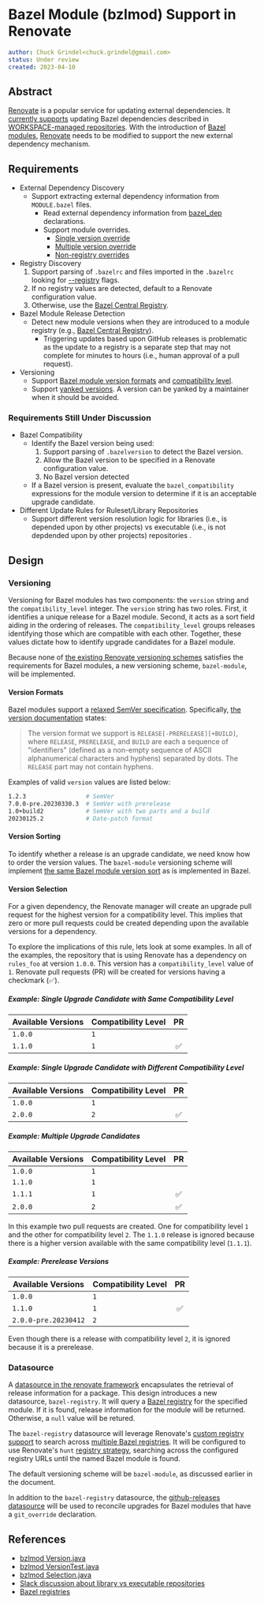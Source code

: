 # Bazel Module (bzlmod) Support in Renovate

```yaml
author: Chuck Grindel<chuck.grindel@gmail.com>
status: Under review
created: 2023-04-10
```

## Abstract

[Renovate] is a popular service for updating external dependencies. It [currently supports] updating
Bazel dependencies described in [WORKSPACE-managed repositories]. With the introduction of [Bazel
modules], [Renovate] needs to be modified to support the new external dependency mechanism.

## Requirements

- External Dependency Discovery
  - Support extracting external dependency information from `MODULE.bazel` files.
    - Read external dependency information from [bazel_dep] declarations.
    - Support module overrides.
      - [Single version override]
      - [Multiple version override]
      - [Non-registry overrides]
- Registry Discovery
  1. Support parsing of `.bazelrc` and files imported in the `.bazelrc` looking for [--registry]
     flags.
  2. If no registry values are detected, default to a Renovate configuration value. 
  3. Otherwise, use the [Bazel Central Registry].
- Bazel Module Release Detection
  - Detect new module versions when they are introduced to a module registry (e.g., [Bazel Central
    Registry]).
    - Triggering updates based upon GitHub releases is problematic as the update to a registry is a
      separate step that may not complete for minutes to hours (i.e., human approval of a pull
      request).
- Versioning
  - Support [Bazel module version formats] and [compatibility level].
  - Support [yanked versions]. A version can be yanked by a maintainer when it should be avoided.

### Requirements Still Under Discussion

- Bazel Compatibility
  - Identify the Bazel version being used:
    1. Support parsing of `.bazelversion` to detect the Bazel version.
    2. Allow the Bazel version to be specified in a Renovate configuration value.
    3. No Bazel version detected
  - If a Bazel version is present, evaluate the `bazel_compatibility` expressions for the module
    version to determine if it is an acceptable upgrade candidate.
- Different Update Rules for Ruleset/Library Repositories
  - Support different version resolution logic for libraries (i.e., is depended upon by other
    projects) vs executable (i.e., is not depdended upon by other projects) repositories .


## Design

### Versioning

Versioning for Bazel modules has two components: the `version` string and the `compatibility_level`
integer. The `version` string has two roles. First, it identifies a unique release for a Bazel
module. Second, it acts as a sort field aiding in the ordering of releases. The
`compatibility_level` groups releases identifying those which are compatible with each other.
Together, these values dictate how to identify upgrade candidates for a Bazel module.

Because none of [the existing Renovate versioning schemes] satisfies the requirements for Bazel
modules, a new versioning scheme, `bazel-module`, will be implemented. 

#### Version Formats

Bazel modules support a [relaxed SemVer specification]. Specifically, [the version documentation]
states:

> The version format we support is `RELEASE[-PRERELEASE][+BUILD]`, where `RELEASE`, `PRERELEASE`,
> and `BUILD` are each a sequence of "identifiers" (defined as a non-empty sequence of ASCII
> alphanumerical characters and hyphens) separated by dots. The `RELEASE` part may not contain
> hyphens.

Examples of valid `version` values are listed below:

```sh
1.2.3                 # SemVer
7.0.0-pre.20230330.3  # SemVer with prerelease
1.0+build2            # SemVer with two parts and a build
20230125.2            # Date-patch format
```

#### Version Sorting

To identify whether a release is an upgrade candidate, we need know how to order the version values.
The `bazel-module` versioning scheme will implement [the same Bazel module version sort] as is
implemented in Bazel.

#### Version Selection

For a given dependency, the Renovate manager will create an upgrade pull request for the highest
version for a compatibility level. This implies that zero or more pull requests could be created
depending upon the available versions for a dependency.

To explore the implications of this rule, lets look at some examples. In all of the examples, the
repository that is using Renovate has a dependency on `rules_foo` at version `1.0.0`. This version
has a `compatibility_level` value of `1`. Renovate pull requests (PR) will be created for versions
having a checkmark (✅).


##### Example: Single Upgrade Candidate with Same Compatibility Level

| Available Versions | Compatibility Level | PR |
| ------------------ | ------------------- |:--:|
| `1.0.0` | `1` | |
| `1.1.0` | `1` | ✅ |

##### Example: Single Upgrade Candidate with Different Compatibility Level

| Available Versions | Compatibility Level | PR |
| ------------------ | ------------------- |:--:|
| `1.0.0` | `1` | |
| `2.0.0` | `2` | ✅ |

##### Example: Multiple Upgrade Candidates

| Available Versions | Compatibility Level | PR |
| ------------------ | ------------------- |:--:|
| `1.0.0` | `1` | | 
| `1.1.0` | `1` | |
| `1.1.1` | `1` | ✅ |
| `2.0.0` | `2` | ✅ |

In this example two pull requests are created. One for compatibility level `1` and the other for
compatibility level `2`. The `1.1.0` release is ignored because there is a higher version available
with the same compatibility level (`1.1.1`).

##### Example: Prerelease Versions

| Available Versions | Compatibility Level | PR |
| ------------------ | ------------------- |:--:|
| `1.0.0` | `1` | |
| `1.1.0` | `1` | ✅ |
| `2.0.0-pre.20230412` | `2` | |

Even though there is a release with compatibility level `2`, it is ignored because it is a
prerelease.

### Datasource

A [datasource in the renovate framework] encapsulates the retrieval of release information for a
package. This design introduces a new datasource, `bazel-registry`. It will query a [Bazel registry]
for the specified module. If it is found, release information for the module will be returned.
Otherwise, a `null` value will be retured.

The `bazel-registry` datasource will leverage Renovate's [custom registry support] to search across
[multiple Bazel registries]. It will be configured to use Renovate's `hunt` [registry strategy],
searching across the configured registry URLs until the named Bazel module is found.

The default versioning scheme will be `bazel-module`, as discussed earlier in the document.

In addition to the `bazel-registry` datasource, the [github-releases datasource] will be used to
reconcile upgrades for Bazel modules that have a `git_override` declaration.

<!-- Future Sections

#### Upgrade Logic: Library vs Executable

### New Module Version Detection

## Implementation Details

### Renovate Versioning: `bazel-module`

### Renovate Datasource: `bazel-module-registry`

### Renovate Package Manager: `bazel-module`

-->

## References

- [bzlmod Version.java]
- [bzlmod VersionTest.java]
- [bzlmod Selection.java]
- [Slack discussion about library vs executable repositories]
- [Bazel registries]

<!-- LINKS -->

[--registry]: https://bazel.build/reference/command-line-reference#flag--registry
[Bazel Central Registry]: https://github.com/bazelbuild/bazel-central-registry
[Bazel module version formats]: https://bazel.build/external/module#version_format
[Bazel modules]: https://bazel.build/external/module
[Bazel registries]: https://bazel.build/external/registry
[Bazel registry]: https://bazel.build/external/registry
[Multiple version override]: https://bazel.build/external/module#multiple-version_override
[Non-registry overrides]: https://bazel.build/external/module#non-registry_overrides
[Renovate]: https://github.com/renovatebot/renovate
[Single version override]: https://bazel.build/external/module#single-version_override
[Slack discussion about library vs executable repositories]: https://bazelbuild.slack.com/archives/C014RARENH0/p1674838476782969
[WORKSPACE-managed repositories]: https://bazel.build/external/overview#workspace-system
[bazel_dep]: https://bazel.build/rules/lib/globals#bazel_dep
[bzlmod Selection.java]: https://cs.opensource.google/bazel/bazel/+/master:src/main/java/com/google/devtools/build/lib/bazel/bzlmod/Selection.java
[bzlmod Version.java]: https://cs.opensource.google/bazel/bazel/+/master:src/main/java/com/google/devtools/build/lib/bazel/bzlmod/Version.java
[bzlmod VersionTest.java]: https://cs.opensource.google/bazel/bazel/+/master:src/test/java/com/google/devtools/build/lib/bazel/bzlmod/VersionTest.java
[compatibility level]: https://bazel.build/external/module#compatibility_level
[currently supports]: https://github.com/renovatebot/renovate/tree/main/lib/modules/manager/bazel
[custom registry support]: https://github.com/renovatebot/renovate/blob/main/lib/modules/datasource/types.ts#L95-L98
[datasource in the renovate framework]: https://github.com/renovatebot/renovate/tree/main/lib/modules/datasource
[github-releases datasource]: https://github.com/renovatebot/renovate/blob/ffbf6e929d6af0b4910942027d09ab971ce43587/lib/modules/datasource/github-releases/index.ts
[multiple Bazel registries]: https://bazel.build/external/registry#selecting_registries
[registry strategy]: https://github.com/renovatebot/renovate/blob/main/lib/modules/datasource/types.ts#L87-L93
[relaxed SemVer specification]: https://bazel.build/external/module#version_format
[the existing Renovate versioning schemes]: https://github.com/renovatebot/renovate/tree/main/lib/modules/versioning
[the same Bazel module version sort]: https://cs.opensource.google/bazel/bazel/+/master:src/main/java/com/google/devtools/build/lib/bazel/bzlmod/Version.java
[the version documentation]: https://cs.opensource.google/bazel/bazel/+/master:src/main/java/com/google/devtools/build/lib/bazel/bzlmod/Version.java;l=34-37;bpv=0;bpt=1
[yanked versions]:https://bazel.build/external/module#yanked_versions
